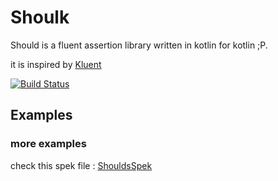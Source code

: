 # Shoulk

Should is a fluent assertion library written in kotlin for kotlin ;P.

it is inspired by [Kluent](https://github.com/MarkusAmshove/Kluent)

[![Build Status](https://travis-ci.org/neyb/shoulk.svg?branch=master)](https://travis-ci.org/neyb/shoulk)

## Examples

### more examples

check this spek file : [ShouldsSpek](https://github.com/neyb/shoulk/blob/master/src/test/kotlin/io/github/neyb/shoulk/ShouldsSpek.kt)